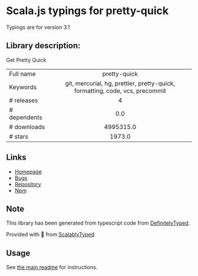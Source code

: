 
# Scala.js typings for pretty-quick

Typings are for version 3.1

## Library description:
Get Pretty Quick

|                    |                 |
| ------------------ | :-------------: |
| Full name          | pretty-quick |
| Keywords           | git, mercurial, hg, prettier, pretty-quick, formatting, code, vcs, precommit |
| # releases         | 4 |
| # dependents       | 0.0 |
| # downloads        | 4995315.0 |
| # stars            | 1973.0 |

## Links
- [Homepage](https://github.com/azz/pretty-quick#readme)
- [Bugs](https://github.com/azz/pretty-quick/issues)
- [Repository](https://github.com/azz/pretty-quick)
- [Npm](https://www.npmjs.com/package/pretty-quick)
    


## Note
This library has been generated from typescript code from [DefinitelyTyped](https://definitelytyped.org).

Provided with :purple_heart: from [ScalablyTyped](https://github.com/oyvindberg/ScalablyTyped)

## Usage
See [the main readme](../../readme.md) for instructions.


